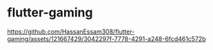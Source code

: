 # flutter-gaming

https://github.com/HassanEssam308/flutter-gaming/assets/121667429/3042297f-7778-4291-a248-6fcd461c572b

